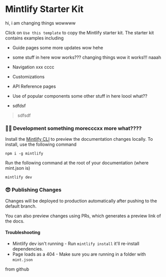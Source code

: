 # Mintlify Starter Kit

hi, i am changing things wowwww

Click on `Use this template` to copy the Mintlify starter kit. The starter kit contains examples including

-   Guide pages some more updates wow hehe

-   some stuff in here wow works??? changing things wow it works!!! naaah

-   Navigation xxx cccc

-   Customizations

-   API Reference pages

-   Use of popular components some other stuff in here loool what??

-   sdfdsf

> sdfsdf

### 👩‍💻 Development something morecccxx more what????

Install the [Mintlify CLI](https://www.npmjs.com/package/mintlify) to preview the documentation changes locally. To install, use the following command

```
npm i -g mintlify
```

Run the following command at the root of your documentation (where mint.json is)

```
mintlify dev
```

### 😎 Publishing Changes

Changes will be deployed to production automatically after pushing to the default branch.

You can also preview changes using PRs, which generates a preview link of the docs.

#### Troubleshooting

-   Mintlify dev isn't running - Run `mintlify install` it'll re-install dependencies.
-   Page loads as a 404 - Make sure you are running in a folder with `mint.json`

from github
